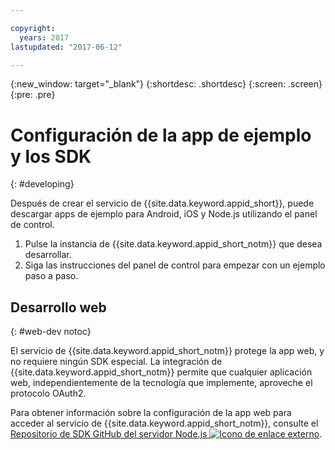 ```yaml
---

copyright:
  years: 2017
lastupdated: "2017-06-12"

---
```


{:new_window: target="_blank"}
{:shortdesc: .shortdesc}
{:screen: .screen}
{:pre: .pre}

# Configuración de la app de ejemplo y los SDK
{: #developing}

Después de crear el servicio de {{site.data.keyword.appid_short}}, puede descargar apps de ejemplo para Android, iOS y Node.js utilizando el panel de control.

1. Pulse la instancia de {{site.data.keyword.appid_short_notm}} que desea desarrollar.
2. Siga las instrucciones del panel de control para empezar con un ejemplo paso a paso.


## Desarrollo web
{: #web-dev notoc}

El servicio de {{site.data.keyword.appid_short_notm}} protege la app web, y no requiere ningún SDK especial.<!--- You can use different identity providers in addition to the protection that is provided by the service.---> La integración de {{site.data.keyword.appid_short_notm}} permite que cualquier aplicación web, independientemente de la tecnología que implemente, aproveche el protocolo OAuth2.

Para obtener información sobre la configuración de la app web para acceder al servicio de {{site.data.keyword.appid_short_notm}}, consulte el <a href="https://github.com/ibm-cloud-security/appid-serversdk-nodejs" target="_blank">Repositorio de SDK GitHub del servidor Node.js <img src="../../icons/launch-glyph.svg" alt="Icono de enlace externo"></a>.
